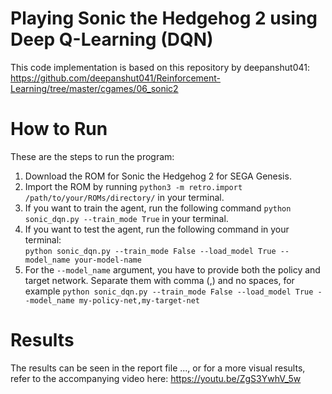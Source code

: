 # Playing Sonic the Hedgehog 2 using Deep Q-Learning (DQN)

This code implementation is based on this repository by deepanshut041:
https://github.com/deepanshut041/Reinforcement-Learning/tree/master/cgames/06_sonic2

# How to Run
These are the steps to run the program:
1. Download the ROM for Sonic the Hedgehog 2 for SEGA Genesis.
2. Import the ROM by running ```python3 -m retro.import /path/to/your/ROMs/directory/``` in your terminal.
3. If you want to train the agent, run the following command ```python sonic_dqn.py --train_mode True``` in your terminal.
4. If you want to test the agent, run the following command in your terminal: <br>
   ```python sonic_dqn.py --train_mode False --load_model True --model_name your-model-name```
5. For the ```--model_name``` argument, you have to provide both the policy and target network. Separate them with comma (,) and no spaces, for example ```python sonic_dqn.py --train_mode False --load_model True --model_name my-policy-net,my-target-net```

# Results
The results can be seen in the report file ..., or for a more visual results, refer to the accompanying video here: https://youtu.be/ZgS3YwhV_5w

